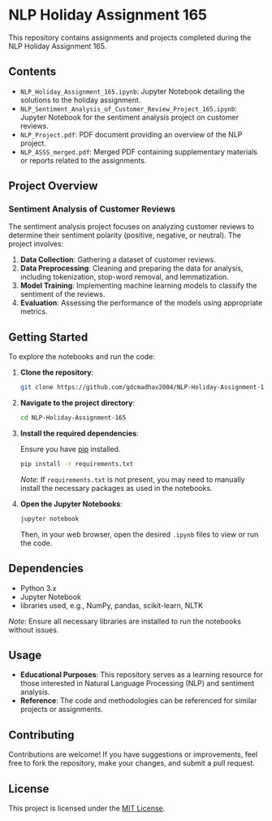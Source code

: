 # NLP Holiday Assignment 165

This repository contains assignments and projects completed during the NLP Holiday Assignment 165.

## Contents

- `NLP_Holiday_Assignment_165.ipynb`: Jupyter Notebook detailing the solutions to the holiday assignment.
- `NLP_Sentiment_Analysis_of_Customer_Review_Project_165.ipynb`: Jupyter Notebook for the sentiment analysis project on customer reviews.
- `NLP_Project.pdf`: PDF document providing an overview of the NLP project.
- `NLP_ASSS_merged.pdf`: Merged PDF containing supplementary materials or reports related to the assignments.

## Project Overview

### Sentiment Analysis of Customer Reviews

The sentiment analysis project focuses on analyzing customer reviews to determine their sentiment polarity (positive, negative, or neutral). The project involves:

1. **Data Collection**: Gathering a dataset of customer reviews.
2. **Data Preprocessing**: Cleaning and preparing the data for analysis, including tokenization, stop-word removal, and lemmatization.
3. **Model Training**: Implementing machine learning models to classify the sentiment of the reviews.
4. **Evaluation**: Assessing the performance of the models using appropriate metrics.

## Getting Started

To explore the notebooks and run the code:

1. **Clone the repository**:

   ```bash
   git clone https://github.com/gdcmadhav2004/NLP-Holiday-Assignment-165.git
   ```

2. **Navigate to the project directory**:

   ```bash
   cd NLP-Holiday-Assignment-165
   ```

3. **Install the required dependencies**:

   Ensure you have [pip](https://pip.pypa.io/en/stable/) installed.

   ```bash
   pip install -r requirements.txt
   ```

   *Note*: If `requirements.txt` is not present, you may need to manually install the necessary packages as used in the notebooks.

4. **Open the Jupyter Notebooks**:

   ```bash
   jupyter notebook
   ```

   Then, in your web browser, open the desired `.ipynb` files to view or run the code.

## Dependencies

- Python 3.x
- Jupyter Notebook
-  libraries used, e.g., NumPy, pandas, scikit-learn, NLTK

*Note*: Ensure all necessary libraries are installed to run the notebooks without issues.

## Usage

- **Educational Purposes**: This repository serves as a learning resource for those interested in Natural Language Processing (NLP) and sentiment analysis.
- **Reference**: The code and methodologies can be referenced for similar projects or assignments.

## Contributing

Contributions are welcome! If you have suggestions or improvements, feel free to fork the repository, make your changes, and submit a pull request.

## License

This project is licensed under the [MIT License](LICENSE).

 

